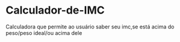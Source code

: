 # Calculador-de-IMC
Calculadora que permite ao usuário saber seu imc,se está acima do peso/peso ideal/ou acima dele
